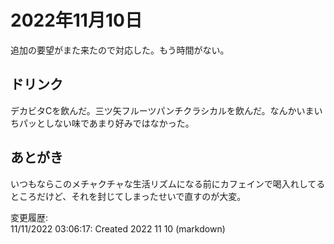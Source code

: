 # 2022年11月10日

追加の要望がまた来たので対応した。もう時間がない。

## ドリンク

デカビタCを飲んだ。三ツ矢フルーツパンチクラシカルを飲んだ。なんかいまいちパッとしない味であまり好みではなかった。

## あとがき

いつもならこのメチャクチャな生活リズムになる前にカフェインで喝入れしてるところだけど、それを封じてしまったせいで直すのが大変。

変更履歴:  
11/11/2022 03:06:17: Created 2022 11 10 (markdown)  
